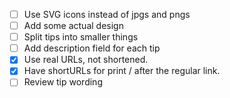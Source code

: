 - [ ] Use SVG icons instead of jpgs and pngs
- [ ] Add some actual design
- [ ] Split tips into smaller things
- [ ] Add description field for each tip
- [x] Use real URLs, not shortened.
- [x] Have shortURLs for print / after the regular link.
- [ ] Review tip wording
